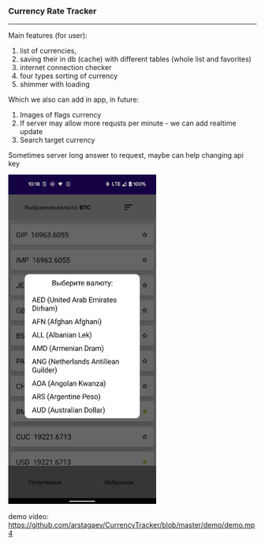 ### Currency Rate Tracker
---

Main features (for user):
1. list of currencies,
2. saving their in db (cache) with different tables (whole list and favorites)
3. internet connection checker
4. four types sorting of currency
5. shimmer with loading

Which we also can add in app, in future:
1. Images of flags currency
2. If server may allow more requsts per minute - we can add realtime update
3. Search target currency


Sometimes server long answer to request, maybe can help changing api key


<img src="https://github.com/arstagaev/CurrencyTracker/blob/master/demo/screenshoot.jpg" style="width:300px" />


demo video: https://github.com/arstagaev/CurrencyTracker/blob/master/demo/demo.mp4